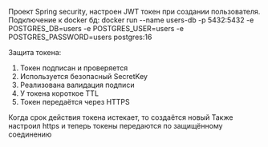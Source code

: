 Проект Spring security, настроен JWT токен при создании пользователя. Подключение к docker бд: docker run --name users-db -p 5432:5432 -e POSTGRES_DB=users -e POSTGRES_USER=users -e POSTGRES_PASSWORD=users postgres:16

Защита токена:

  1. Токен подписан и проверяется
  2. Используется безопасный SecretKey
  3. Реализована валидация подписи
  4. У токена короткое TTL
  5. Токен передаётся через HTTPS

Когда срок действия токена истекает, то создаётся новый
Также настроил https и теперь токены передаются по защищённому соединению
